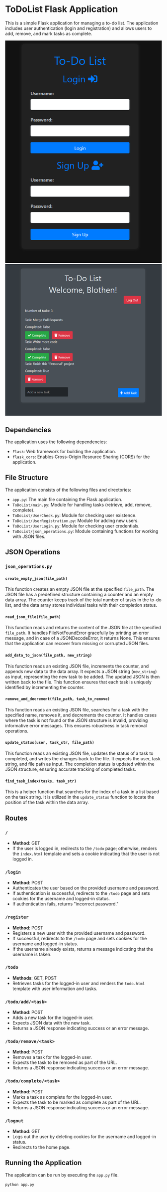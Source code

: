 # ToDoList Flask Application

This is a simple Flask application for managing a to-do list. The application includes user authentication (login and registration) and allows users to add, remove, and mark tasks as complete.

![Local Image](images/Login.png)
![Local Image](images/Dashboard.png)

## Dependencies

The application uses the following dependencies:
- `Flask`: Web framework for building the application.
- `flask_cors`: Enables Cross-Origin Resource Sharing (CORS) for the application.

## File Structure

The application consists of the following files and directories:

- `app.py`: The main file containing the Flask application.
- `ToDoList/main.py`: Module for handling tasks (retrieve, add, remove, complete).
- `ToDoList/UserCheck.py`: Module for checking user existence.
- `ToDoList/UserRegistration.py`: Module for adding new users.
- `ToDoList/UserLogin.py`: Module for checking user credentials.
- `ToDoList/json_operations.py`: Module containing functions for working with JSON files.

## JSON Operations

### `json_operations.py`

#### `create_empty_json(file_path)`

This function creates an empty JSON file at the specified `file_path`. The JSON file has a predefined structure containing a counter and an empty data array. The counter keeps track of the total number of tasks in the to-do list, and the data array stores individual tasks with their completion status.

#### `read_json_file(file_path)`

This function reads and returns the content of the JSON file at the specified `file_path`. It handles FileNotFoundError gracefully by printing an error message, and in case of a JSONDecodeError, it returns None. This ensures that the application can recover from missing or corrupted JSON files.

#### `add_data_to_json(file_path, new_string)`

This function reads an existing JSON file, increments the counter, and appends new data to the data array. It expects a JSON string (`new_string`) as input, representing the new task to be added. The updated JSON is then written back to the file. This function ensures that each task is uniquely identified by incrementing the counter.

#### `remove_and_decrement(file_path, task_to_remove)`

This function reads an existing JSON file, searches for a task with the specified name, removes it, and decrements the counter. It handles cases where the task is not found or the JSON structure is invalid, providing informative error messages. This ensures robustness in task removal operations.

#### `update_status(user, task_str, file_path)`

This function reads an existing JSON file, updates the status of a task to completed, and writes the changes back to the file. It expects the user, task string, and file path as input. The completion status is updated within the JSON structure, ensuring accurate tracking of completed tasks.

#### `find_task_index(tasks, task_str)`

This is a helper function that searches for the index of a task in a list based on the task string. It is utilized in the `update_status` function to locate the position of the task within the data array.

## Routes

### `/`

- **Method**: GET
- If the user is logged in, redirects to the `/todo` page; otherwise, renders the `index.html` template and sets a cookie indicating that the user is not logged in.

### `/login`

- **Method**: POST
- Authenticates the user based on the provided username and password.
- If authentication is successful, redirects to the `/todo` page and sets cookies for the username and logged-in status.
- If authentication fails, returns "incorrect password."

### `/register`

- **Method**: POST
- Registers a new user with the provided username and password.
- If successful, redirects to the `/todo` page and sets cookies for the username and logged-in status.
- If the username already exists, returns a message indicating that the username is taken.

### `/todo`

- **Methods**: GET, POST
- Retrieves tasks for the logged-in user and renders the `todo.html` template with user information and tasks.

### `/todo/add/<task>`

- **Method**: POST
- Adds a new task for the logged-in user.
- Expects JSON data with the new task.
- Returns a JSON response indicating success or an error message.

### `/todo/remove/<task>`

- **Method**: POST
- Removes a task for the logged-in user.
- Expects the task to be removed as part of the URL.
- Returns a JSON response indicating success or an error message.

### `/todo/complete/<task>`

- **Method**: POST
- Marks a task as complete for the logged-in user.
- Expects the task to be marked as complete as part of the URL.
- Returns a JSON response indicating success or an error message.

### `/logout`

- **Method**: GET
- Logs out the user by deleting cookies for the username and logged-in status.
- Redirects to the home page.

## Running the Application

The application can be run by executing the `app.py` file.
```bash
python app.py
